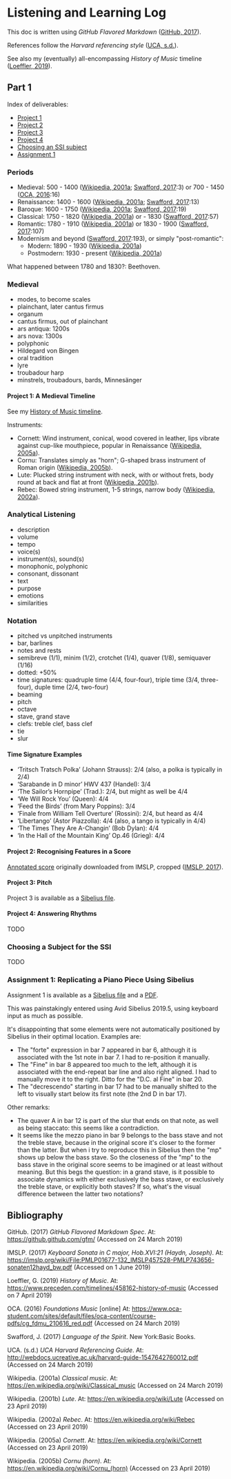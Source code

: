 # Listening and Learning Log

This doc is written using _GitHub Flavored Markdown_ ([GitHub, 2017]).

References follow the _Harvard referencing style_ ([UCA, s.d.]).

See also my (eventually) all-encompassing _History of Music_ timeline ([Loeffler, 2019]).

## Part 1

Index of deliverables:

- [Project 1](#project-1-a-medieval-timeline)
- [Project 2](#project-2-recognising-features-in-a-score)
- [Project 3](#project-3-pitch)
- [Project 4](#project-4-answering-rhythms)
- [Choosing an SSI subject](#choosing-a-subject-for-the-ssi)
- [Assignment 1](#assignment-1-replicating-a-piano-piece-using-sibelius)

### Periods

- Medieval: 500 - 1400 ([Wikipedia, 2001a]; [Swafford, 2017]:3) or 700 - 1450 ([OCA, 2016]:16)
- Renaissance: 1400 - 1600 ([Wikipedia, 2001a]; [Swafford, 2017]:13)
- Baroque: 1600 - 1750 ([Wikipedia, 2001a]; [Swafford, 2017]:19)
- Classical: 1750 - 1820 ([Wikipedia, 2001a]) or - 1830 ([Swafford, 2017]:57)
- Romantic: 1780 - 1910  ([Wikipedia, 2001a]) or 1830 - 1900 ([Swafford, 2017]:107)
- Modernism and beyond ([Swafford, 2017]:193), or simply "post-romantic":
    - Modern: 1890 - 1930 ([Wikipedia, 2001a])
    - Postmodern: 1930 - present ([Wikipedia, 2001a])

What happened between 1780 and 1830?: Beethoven.

### Medieval

- modes, to become scales
- plainchant, later cantus firmus
- organum
- cantus firmus, out of plainchant
- ars antiqua: 1200s
- ars nova: 1300s
- polyphonic
- Hildegard von Bingen
- oral tradition
- lyre
- troubadour harp
- minstrels, troubadours, bards, Minnesänger

#### Project 1: A Medieval Timeline

See my [History of Music timeline][Loeffler, 2019].

Instruments:

- Cornett: Wind instrument, conical, wood covered in leather, lips vibrate against cup-like mouthpiece, popular in Renaissance ([Wikipedia, 2005a]).
- Cornu: Translates simply as "horn"; G-shaped brass instrument of Roman origin ([Wikipedia, 2005b]).
- Lute: Plucked string instrument with neck, with or without frets, body round at back and flat at front ([Wikipedia, 2001b]).
- Rebec: Bowed string instrument, 1-5 strings, narrow body ([Wikipedia, 2002a]).

### Analytical Listening

- description
- volume
- tempo
- voice(s)
- instrument(s), sound(s)
- monophonic, polyphonic
- consonant, dissonant 
- text
- purpose
- emotions
- similarities 

### Notation

- pitched vs unpitched instruments
- bar, barlines
- notes and rests
- semibreve (1/1), minim (1/2), crotchet (1/4), quaver (1/8), semiquaver (1/16)
- dotted: +50%
- time signatures: quadruple time (4/4, four-four), triple time (3/4, three-four), duple time (2/4, two-four)
- beaming
- pitch
- octave
- stave, grand stave
- clefs: treble clef, bass clef
- tie
- slur

#### Time Signature Examples

- ‘Tritsch Tratsch Polka’ (Johann Strauss): 2/4 (also, a polka is typically in 2/4)
- ‘Sarabande in D minor’ HWV 437 (Handel): 3/4
- ‘The Sailor’s Hornpipe’ (Trad.): 2/4, but might as well be 4/4
- ‘We Will Rock You’ (Queen): 4/4
- ‘Feed the Birds’ (from Mary Poppins): 3/4
- ‘Finale from William Tell Overture’ (Rossini): 2/4, but heard as 4/4
- ‘Libertango’ (Astor Piazzolla): 4/4 (also, a tango is typically in 4/4)
- ‘The Times They Are A-Changin’ (Bob Dylan): 4/4
- ‘In the Hall of the Mountain King’ Op.46 (Grieg): 4/4

#### Project 2: Recognising Features in a Score

[Annotated score](./files/haydn-sonata-C-major_Hob-XVI-21.png) originally downloaded from IMSLP, cropped ([IMSLP, 2017]).

#### Project 3: Pitch

Project 3 is available as a [Sibelius file](./files/project3.sib).

#### Project 4: Answering Rhythms

TODO

### Choosing a Subject for the SSI

TODO

### Assignment 1: Replicating a Piano Piece Using Sibelius

Assignment 1 is available as a [Sibelius file](./files/assignment1.sib) and a [PDF](./files/assignment1.pdf).

This was painstakingly entered using Avid Sibelius 2019.5, using keyboard input as much as possible.

It's disappointing that some elements were not automatically positioned by Sibelius in their optimal location. Examples are:

- The "forte" expression in bar 7 appeared in bar 6, although it is associated with the 1st note in bar 7. I had to re-position it manually.
- The "Fine" in bar 8 appeared too much to the left, although it is associated with the end-repeat bar line and also right aligned. I had to manually move it to the right. Ditto for the "D.C. al Fine" in bar 20.
- The "decrescendo" starting in bar 17 had to be manually shifted to the left to visually start below its first note (the 2nd D in bar 17).

Other remarks:

- The quaver A in bar 12 is part of the slur that ends on that note, as well as being staccato: this seems like a contradiction.
- It seems like the mezzo piano in bar 9 belongs to the bass stave and not the treble stave, because in the original score it's closer to the former than the latter. But when i try to reproduce this in Sibelius then the "mp" shows up below the bass stave. So the closeness of the "mp" to the bass stave in the original score seems to be imagined or at least without meaning. But this begs the question: in a grand stave, is it possible to associate dynamics with either exclusively the bass stave, or exclusively the treble stave, or explicitly both staves? If so, what's the visual difference between the latter two notations?

## Bibliography

[GitHub, 2017]: https://github.github.com/gfm/
GitHub. (2017) _GitHub Flavored Markdown Spec_. At: <https://github.github.com/gfm/> (Accessed on 24 March 2019)

[IMSLP, 2017]: https://imslp.org/wiki/File:PMLP01677-132_IMSLP457528-PMLP743656-sonaten12hayd_bw.pdf
IMSLP. (2017) _Keyboard Sonata in C major, Hob.XVI:21 (Haydn, Joseph)_. At: <https://imslp.org/wiki/File:PMLP01677-132_IMSLP457528-PMLP743656-sonaten12hayd_bw.pdf> (Accessed on 1 June 2019)

[Loeffler, 2019]: https://www.preceden.com/timelines/458162-history-of-music
Loeffler, G. (2019) _History of Music_. At: <https://www.preceden.com/timelines/458162-history-of-music> (Accessed on 7 April 2019)

[OCA, 2016]: https://www.oca-student.com/sites/default/files/oca-content/course-pdfs/cg_fdmu_210616_red.pdf
OCA. (2016) _Foundations Music_ [online] At: <https://www.oca-student.com/sites/default/files/oca-content/course-pdfs/cg_fdmu_210616_red.pdf> (Accessed on 24 March 2019)

[Swafford, 2017]: https://books.google.com/books?id=_KpEvgAACAAJ
Swafford, J. (2017) _Language of the Spirit_. New York:Basic Books.

[UCA, s.d.]: http://webdocs.ucreative.ac.uk/harvard-guide-1547642760012.pdf
UCA. (s.d.) _UCA Harvard Referencing Guide_. At: <http://webdocs.ucreative.ac.uk/harvard-guide-1547642760012.pdf> (Accessed on 24 March 2019)

[Wikipedia, 2001a]: https://en.wikipedia.org/wiki/Classical_music
Wikipedia. (2001a) _Classical music_. At: <https://en.wikipedia.org/wiki/Classical_music> (Accessed on 24 March 2019)

[Wikipedia, 2001b]: https://en.wikipedia.org/wiki/Lute
Wikipedia. (2001b) _Lute_. At: <https://en.wikipedia.org/wiki/Lute> (Accessed on 23 April 2019)

[Wikipedia, 2002a]: https://en.wikipedia.org/wiki/Rebec
Wikipedia. (2002a) _Rebec_. At: <https://en.wikipedia.org/wiki/Rebec> (Accessed on 23 April 2019)

[Wikipedia, 2005a]: https://en.wikipedia.org/wiki/Cornett
Wikipedia. (2005a) _Cornett_. At: <https://en.wikipedia.org/wiki/Cornett> (Accessed on 23 April 2019)

[Wikipedia, 2005b]: https://en.wikipedia.org/wiki/Cornu_(horn)
Wikipedia. (2005b) _Cornu (horn)_. At: <https://en.wikipedia.org/wiki/Cornu_(horn)>  (Accessed on 23 April 2019)
